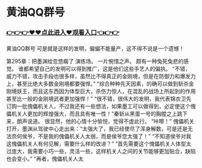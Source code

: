 # 黄油QQ群号

### <a href="https://github.com/xinfue/dunp/issues/2">👉👉👉♥♥点此进入♥观看入口👈👉👉</a>

黄油QQ群号
可是就是这样的发明，偏偏不能量产，这不得不说是一个遗憾！

第295章：把墨渊给忽悠瘸了
    演练场。
    一片惋惜之声。
    颇有一种兔死兔悲的感觉。
    谁都希望自己的发明可以得到推广，这是他们这些手艺人的偏执。
    “不错，威力不错，攻击手段也很多样，虽然比不得真正的金刚境，但是在防御力和爆发力上，甚至比绝大多数金刚境都要强悍。”
    “综合种种先天因素，的确可以做到斩杀金刚境妖王，而且这东西因为体型巨大，杀伤力惊人，在混乱的战场上所起到的作用甚至比一般的金刚境武者更加强悍！”
    “很不错，很伟大的发明，我代表锦衣卫先订购一批傀儡机关人，不过我还有一些想法，如果墨工可以做得到，必定使这个傀儡机关人更加的辉煌强大，而且具有唯一性！”秦斩从黑蛋一号的胸膛之上跳下来，朗声说道。
    很显然，他的心情十分愉悦，觉得不虚此行。
    “咔嚓！”
    傀儡机关打开，墨渊从驾驶中心走出来：“太强大了，我已经使尽了浑身解数，可是还是无法奈何侯爷，不是我的傀儡机关人太弱，而是侯爷您太强了！”
    “不知道侯爷对我这傀儡机关人有何见解，需要什么样的改进？”
    “首先需要这个傀儡机关人体型太过庞大，我需要小巧一些，灵活一些，这样机关人之间的关节能够更加贴合，缺陷也会变小。”
    “再者，傀儡机关人太
